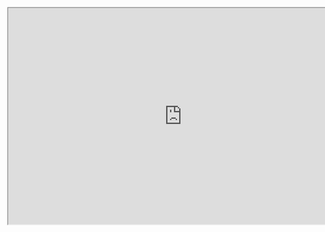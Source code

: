 <iframe src="https://drive.google.com/file/d/1s1P8ht1eggnxqDW3uzRQxACpDiyrHzGS/preview" width="800" height="500" allow="autoplay" allowfullscreen> </iframe>